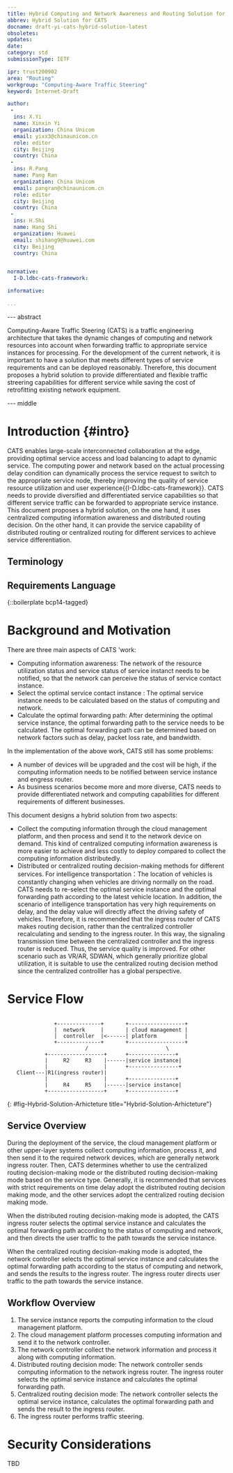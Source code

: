 ```yaml
---
title: Hybrid Computing and Network Awareness and Routing Solution for CATS
abbrev: Hybrid Solution for CATS
docname: draft-yi-cats-hybrid-solution-latest
obsoletes:
updates:
date:
category: std
submissionType: IETF

ipr: trust200902
area: "Routing"
workgroup: "Computing-Aware Traffic Steering"
keyword: Internet-Draft

author:
 -
  ins: X.Yi
  name: Xinxin Yi
  organization: China Unicom
  email: yixx3@chinaunicom.cn
  role: editor
  city: Beijing
  country: China
 -
  ins: R.Pang
  name: Pang Ran
  organization: China Unicom
  email: pangran@chinaunicom.cn
  role: editor
  city: Beijing
  country: China
 -
  ins: H.Shi
  name: Hang Shi
  organization: Huawei
  email: shihang9@huawei.com
  city: Beijing
  country: China


normative:
  I-D.ldbc-cats-framework:

informative:

...
```


--- abstract

Computing-Aware Traffic Steering (CATS) is a traffic engineering architecture that takes the dynamic changes of computing and network resources into account when forwarding traffic to appropriate service instances for processing.
For the development of the current network, it is important to have a solution that meets different types of service requirements and can be deployed reasonably. Therefore, this document proposes a hybrid solution to provide differentiated and flexible traffic streering capabilities for different service while saving the cost of retrofitting existing network equipment.



--- middle

# Introduction {#intro}

CATS enables large-scale interconnected collaboration at the edge, providing optimal service access and load balancing to adapt to dynamic service. The computing power and network based on the actual processing delay condition can dynamically process the service request to switch to the appropriate service node, thereby improving the quality of service resource utilization and user experience{{I-D.ldbc-cats-framework}}.
CATS needs to provide diversified and differentiated service capabilities so that different service traffic can be forwarded to appropriate service instance. This document proposes a hybrid solution, on the one hand, it uses centralized computing information awareness and distributed routing decision. On the other hand, it can provide the service capability of distributed routing or centralized routing for different services to achieve service differentiation.

##  Terminology

##  Requirements Language

{::boilerplate bcp14-tagged}

# Background and Motivation
There are three main aspects of CATS 'work:
- Computing information awareness: The network of the resource utilization status and service status of service instanct needs to be notified, so that the network can perceive the status of service contact instance.
- Select the optimal service contact instance : The optimal service instance needs to be calculated based on the status of computing and network.
- Calculate the optimal forwarding path: After determining the optimal service instance, the optimal forwarding path to the service needs to be calculated. The optimal forwarding path can be determined based on network factors such as delay, packet loss rate, and bandwidth.

In the implementation of the above work, CATS still has some problems:
- A number of devices will be upgraded and the cost will be high, if the computing information needs to be notified between service instance and engress router.
- As business scenarios become more and more diverse, CATS needs to provide differentiated network and computing capabilities for different requirements of different businesses.

This document designs a hybrid solution from two aspects:
- Collect the computing information through the cloud management platform, and then process and send it to the network device on demand. This kind of centralized computing information awareness is more easier to achieve and less costly to deploy compared to collect the computing information distributedly.
- Distributed or centralized routing decision-making methods for different services. For intelligence transportation：The location of vehicles is constantly changing when vehicles are driving normally on the road. CATS needs to re-select the optimal service instance and the optimal forwarding path according to the latest vehicle location. In addition, the scenario of intelligence transportation has very high requirements on delay, and the delay value will directly affect the driving safety of vehicles. Therefore, it is recommended that the ingress router of CATS makes routing decision, rather than the centralized controller recalculating and sending to the ingress router. In this way, the signaling transmission time between the centralized controller and the ingress router is reduced. Thus, the service quality is improved.
For other scenario such as  VR/AR, SDWAN, which generally prioritize global utilization, it is suitable to use the centralized routing decision method since the centralized controlller has a global perspective.

# Service Flow

~~~

               +--------------+       +------------------+
               |  network     |       | cloud management |
               |  controller  |<------| platform         |
               +--------------+       +------------------+
                         /                         \
            +------------------+      +---------------+
            |     R2     R3    |------|service instance|
            |                  |      +----------------+
   Client---|R1(ingress router)|
            |                  |      +---------------+
            |     R4     R5    |------|service instance|
            +------------------+      +---------------+
~~~
{: #fig-Hybrid-Solution-Arhicteture title="Hybrid-Solution-Arhicteture"}

## Service Overview

During the deployment of the service, the cloud management platform or other upper-layer systems collect computing information, process it, and then send it to the required network devices, which are generally network ingress router.
Then, CATS determines whether to use the centralized routing decision-making mode or the distributed routing decision-making mode based on the service type. Generally, it is recommended that services with strict requirements on time delay adopt the distributed routing decision making mode, and the other services adopt the centralized routing decision making mode.

When the distributed routing decision-making mode is adopted, the CATS ingress router selects the optimal service instance and calculates the optimal forwarding path according to the status of computing and network, and then directs the user traffic to the path towards the service instance.

When the centralized routing decision-making mode is adopted, the network controller selects the optimal service instance and calculates the optimal forwarding path according to the status of computing and network, and sends the results to the ingress router. The ingress router directs user traffic to the path towards the service instance.

## Workflow Overview

1. The service instance reports the computing information to the cloud management platform.
2. The cloud management platform processes computing information and send it to the network controller.
3. The network controller collect the network information and process it along with computing information.
 1. Distributed routing decision mode: The network controller sends computing information to the network ingress router. The ingress router selects the optimal service instance and calculates the optimal forwarding path.
 2. Centralized routing decision mode: The network controller selects the optimal service instance, calculates the optimal forwarding path and sends the result to the ingress router.
4. The ingress router performs traffic steering.

# Security Considerations
TBD
